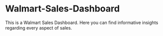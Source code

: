# Walmart-Sales-Dashboard
This is a Walmart Sales Dashboard. Here you can find informative insights regarding every aspect of sales.
